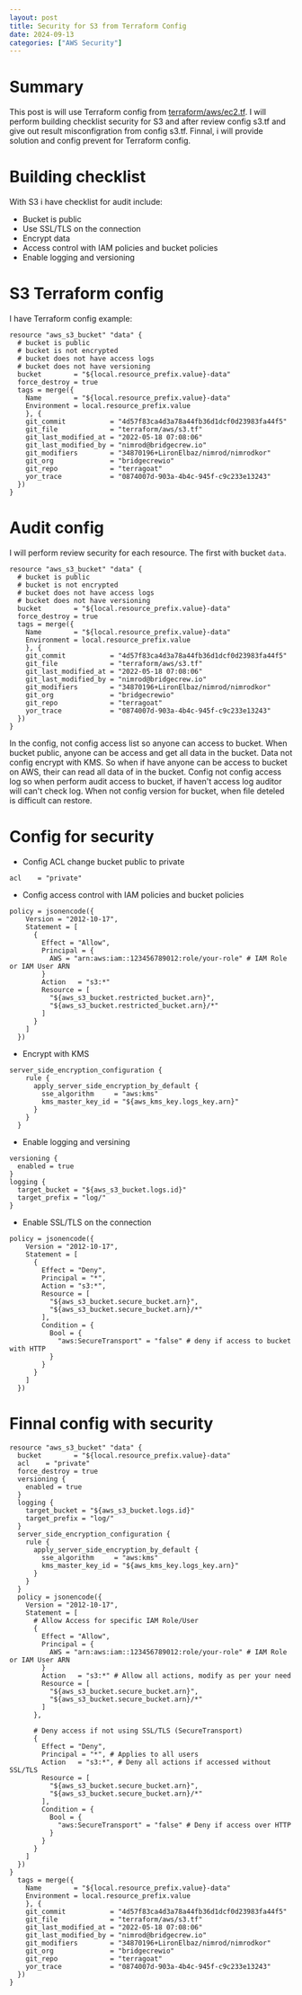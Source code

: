 ```yaml
---
layout: post
title: Security for S3 from Terraform Config
date: 2024-09-13
categories: ["AWS Security"]
---
```


# Summary

This post is will use Terraform config from [terraform/aws/ec2.tf](https://github.com/bridgecrewio/terragoat/blob/master/terraform/aws/s3.tf). I will perform building checklist security for S3 and after review config s3.tf and give out result misconfigration from config s3.tf. Finnal, i will provide solution and config prevent for Terraform config.

# Building checklist

With S3 i have checklist for audit include: 
- Bucket is public
- Use SSL/TLS on the connection
- Encrypt data
- Access control with IAM policies and bucket policies
- Enable logging and versioning

# S3 Terraform config

I have Terraform config example: 

```
resource "aws_s3_bucket" "data" {
  # bucket is public
  # bucket is not encrypted
  # bucket does not have access logs
  # bucket does not have versioning
  bucket        = "${local.resource_prefix.value}-data"
  force_destroy = true
  tags = merge({
    Name        = "${local.resource_prefix.value}-data"
    Environment = local.resource_prefix.value
    }, {
    git_commit           = "4d57f83ca4d3a78a44fb36d1dcf0d23983fa44f5"
    git_file             = "terraform/aws/s3.tf"
    git_last_modified_at = "2022-05-18 07:08:06"
    git_last_modified_by = "nimrod@bridgecrew.io"
    git_modifiers        = "34870196+LironElbaz/nimrod/nimrodkor"
    git_org              = "bridgecrewio"
    git_repo             = "terragoat"
    yor_trace            = "0874007d-903a-4b4c-945f-c9c233e13243"
  })
}
```

# Audit config

I will perform review security for each resource. The first with bucket `data`. 

```
resource "aws_s3_bucket" "data" {
  # bucket is public
  # bucket is not encrypted
  # bucket does not have access logs
  # bucket does not have versioning
  bucket        = "${local.resource_prefix.value}-data"
  force_destroy = true
  tags = merge({
    Name        = "${local.resource_prefix.value}-data"
    Environment = local.resource_prefix.value
    }, {
    git_commit           = "4d57f83ca4d3a78a44fb36d1dcf0d23983fa44f5"
    git_file             = "terraform/aws/s3.tf"
    git_last_modified_at = "2022-05-18 07:08:06"
    git_last_modified_by = "nimrod@bridgecrew.io"
    git_modifiers        = "34870196+LironElbaz/nimrod/nimrodkor"
    git_org              = "bridgecrewio"
    git_repo             = "terragoat"
    yor_trace            = "0874007d-903a-4b4c-945f-c9c233e13243"
  })
}
```

In the config, not config access list so anyone can access to bucket. When bucket public, anyone can be access and get all data in the bucket. 
Data not config encrypt with KMS. So when if have anyone can be access to bucket on AWS, their can read all data of in the bucket. 
Config not config access log so when perform audit access to bucket, if haven't access log auditor will can't check log. 
When not config version for bucket, when file deteled is difficult can restore.

# Config for security

- Config ACL change bucket public to private
```
acl    = "private"
```

- Config access control with IAM policies and bucket policies
```
policy = jsonencode({
    Version = "2012-10-17",
    Statement = [
      {
        Effect = "Allow",
        Principal = {
          AWS = "arn:aws:iam::123456789012:role/your-role" # IAM Role or IAM User ARN
        }
        Action   = "s3:*"
        Resource = [
          "${aws_s3_bucket.restricted_bucket.arn}",
          "${aws_s3_bucket.restricted_bucket.arn}/*"
        ]
      }
    ]
  })
```

- Encrypt with KMS
```
server_side_encryption_configuration {
    rule {
      apply_server_side_encryption_by_default {
        sse_algorithm     = "aws:kms"
        kms_master_key_id = "${aws_kms_key.logs_key.arn}"
      }
    }
  }
```

- Enable logging and versining
```
versioning {
  enabled = true
}
logging {
  target_bucket = "${aws_s3_bucket.logs.id}"
  target_prefix = "log/"
}
```

- Enable SSL/TLS on the connection
```
policy = jsonencode({
    Version = "2012-10-17",
    Statement = [
      {
        Effect = "Deny",
        Principal = "*",
        Action = "s3:*",
        Resource = [
          "${aws_s3_bucket.secure_bucket.arn}",
          "${aws_s3_bucket.secure_bucket.arn}/*"
        ],
        Condition = {
          Bool = {
            "aws:SecureTransport" = "false" # deny if access to bucket with HTTP
          }
        }
      }
    ]
  })
```

# Finnal config with security
```
resource "aws_s3_bucket" "data" {
  bucket        = "${local.resource_prefix.value}-data"
  acl    = "private"
  force_destroy = true
  versioning {
    enabled = true
  }
  logging {
    target_bucket = "${aws_s3_bucket.logs.id}"
    target_prefix = "log/"
  }
  server_side_encryption_configuration {
    rule {
      apply_server_side_encryption_by_default {
        sse_algorithm     = "aws:kms"
        kms_master_key_id = "${aws_kms_key.logs_key.arn}"
      }
    }
  }
  policy = jsonencode({
    Version = "2012-10-17",
    Statement = [
      # Allow Access for specific IAM Role/User
      {
        Effect = "Allow",
        Principal = {
          AWS = "arn:aws:iam::123456789012:role/your-role" # IAM Role or IAM User ARN
        }
        Action   = "s3:*" # Allow all actions, modify as per your need
        Resource = [
          "${aws_s3_bucket.secure_bucket.arn}",
          "${aws_s3_bucket.secure_bucket.arn}/*"
        ]
      },

      # Deny access if not using SSL/TLS (SecureTransport)
      {
        Effect = "Deny",
        Principal = "*", # Applies to all users
        Action   = "s3:*", # Deny all actions if accessed without SSL/TLS
        Resource = [
          "${aws_s3_bucket.secure_bucket.arn}",
          "${aws_s3_bucket.secure_bucket.arn}/*"
        ],
        Condition = {
          Bool = {
            "aws:SecureTransport" = "false" # Deny if access over HTTP
          }
        }
      }
    ]
  })
}
  tags = merge({
    Name        = "${local.resource_prefix.value}-data"
    Environment = local.resource_prefix.value
    }, {
    git_commit           = "4d57f83ca4d3a78a44fb36d1dcf0d23983fa44f5"
    git_file             = "terraform/aws/s3.tf"
    git_last_modified_at = "2022-05-18 07:08:06"
    git_last_modified_by = "nimrod@bridgecrew.io"
    git_modifiers        = "34870196+LironElbaz/nimrod/nimrodkor"
    git_org              = "bridgecrewio"
    git_repo             = "terragoat"
    yor_trace            = "0874007d-903a-4b4c-945f-c9c233e13243"
  })
}
```
